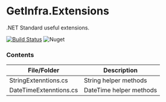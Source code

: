 # GetInfra.Extensions
.NET Standard useful extensions. 

[![Build Status](https://dev.azure.com/alexlvovich/GetInfra/_apis/build/status/Build%20GetInfra.Extensions?branchName=master)](https://dev.azure.com/alexlvovich/GetInfra/_build/latest?definitionId=12&branchName=master) ![Nuget](https://img.shields.io/nuget/v/GetInfra.Extentions)

### Contents

| File/Folder | Description |
| ------------| ------------|
| StringExtenntions.cs | String helper methods |
| DateTimeExtenntions.cs | DateTime helper methods |

